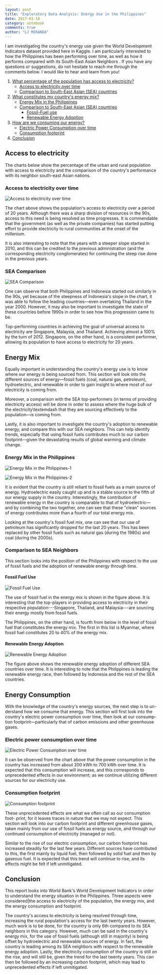 ```yaml
---
layout: post
title: "Exploratory Data Analysis: Energy Use in the Philippines"
date: 2017-01-18
category: notebook
comments: true
author: "LJ MIRANDA"
---
```


I am investigating the country's energy use given the World Development Indicators
dataset provided here in Kaggle. I am particularly interested to how the Philippines has been
performing over time, as well as how it performs compared with its South-East Asian Neighbors<!--more-->
. If you have any questions
or suggestions, do not hesitate to reach me through the comments below. I would like to hear and learn from you!

1. [What percentage of the population has access to electricity?](#access-to-electricity)
    -  [Access to electricity over time](#access-to-electricity-over-time)   
    -  [Comparison to South-East Asian (SEA) countries](#sea-comparison)
2. [What constitutes my country's energy mix?](#energy-mix)
    - [Energy Mix in the Philippines](#energy-mix-in-the-philippines)
    - [Comparison to South-East Asian (SEA) countries](#comparison-to-sea-neighbors)
        - [Fossil-Fuel use](#fossil-fuel-use)
        - [Renewable Energy Adoption](#renewable-energy-adoption)
3. [How are we consuming our energy?](#energy-consumption)
    - [Electric Power Consumption over time](#electric-power-consumption-over-time)
    - [Consumption footprint](#consumption-footprint)
4. [Conclusion](#conclusion)

## Access to electricity
The charts below show the percentage of the urban and rural population with access to electricity and the comparison of the country's performance with its neighbor south-east Asian nations.

### Access to electricity over time


![Access to electricity over time](/assets/png/eda-energy/output_6_1.png)


The chart above shows the population's access to electricity over a period of 20 years. Although there was a sharp division of resources in the 90s, access to this need is being
resolved as time progresses. It is commendable that the government (as well as the private companies)
has started putting effort to provide electricity to rural communities at the onset of the millenium.

It is also interesting to note that the years with a steeper slope started in 2010, and this can be
credited to the previous administration (and the corresponding electricity conglomerates) for continuing
the steep rise done in the previous years.

### SEA Comparison

![SEA Comparison](/assets/png/eda-energy/output_9_1.png)


One can observe that both Philippines and Indonesia started out similarly in the 90s,
yet because of the steepness of Indonesia's slope in the chart, it was able to follow the
leading countries&mdash;even overtaking Thailand in the year 2000.
However, it may also be important to investigate the state of these countries before
1990s in order to see how this progression came to be.

Top-performing countries in achieving the goal of universal access to electricity are
Singapore, Malaysia, and Thailand. Achieving almost a 100% by the turn of 2012. Singapore,
on the other hand, is a consistent performer, allowing its population to have access to
electricity for 20 years.

## Energy Mix

Equally important in understanding the country's energy use is to know where our energy is being
sourced from. This section will look into the different sources of energy&mdash;fossil fuels (coal,
natural gas, petroleum), hydroelectric, and renewable in order to gain insight to where most of our
electricity is coming from.

Moreover, a comparison with the SEA top-performers (in terms of providing electricity access)
will be done in order to assess where the huge bulk of the electricity\textemdash that they are
sourcing effectively to the population&mdash;is coming from.

Lastly, it is also important to investigate the country's adoption to renewable energy,
and compare this with our SEA neighbors. This can help identify trends, especially that using
fossil fuels contributes much to our carbon footprint&mdash;given the devastating results of
global warming and climate change.

### Energy Mix in the Philippines

![Energy Mix in the Philippines-1](/assets/png/eda-energy/output_13_1.png)


![Energy Mix in the Philippines-2](/assets/png/eda-energy/output_14_1.png)


It is evident that the country is still reliant to fossil fuels as a main source of energy.
Hydroelectric easily caught up and is a stable source to the fifth of our energy supply in the country.
Interestingly, the contribution of renewable energy in the country is comparable to that of
hydroelectric&mdash; and by combining the two together, one can see that these "clean" sources of
energy contributes more than a fourth of our total energy mix.


Looking at the country's fossil fuel mix, one can see that our use of petroleum has significantly
dropped for the last 20 years. This has been replaced by other fossil fuels such as natural gas
(during the 1980s) and coal (during the 2000s).  

### Comparison to SEA Neighbors
This section looks into the position of the Philippines with respect to the
use of fossil fuels and the adoption of renewable energy through time.

#### Fossil Fuel Use


![Fossil Fuel Use](/assets/png/eda-energy/output_18_0.png)


The use of fossil fuel in the energy mix is shown in the figure above. It is interesting
that the top-players in providing access to electricity in their respective
population---Singapore, Thailand, and Malaysia---are sourcing their energy
mostly from fossil fuels.

The Philippines, on the other hand, is fourth from below in the level of fossil fuel that constitutes the energy mix. The first in this list is Myanmar, where fossil fuel constitutes 20 to 40% of the energy mix.

#### Renewable Energy Adoption

![Renewable Energy Adoption](/assets/png/eda-energy/output_21_1.png)


The figure above shows the renewable energy adoption of different SEA
countries over time. It is interesting to note that the Philippines is leading
the renewable energy race, then followed by Indonesia and the rest of the
SEA countries.

## Energy Consumption
With the knowledge of the country's energy sources, the next step is to un-
derstand how we consume that energy. This section will first look into the
country's electric power consumption over time, then look at our consump-
tion footprint&mdash;particularly that of carbon emissions and other greenhouse
gases.

### Electric power consumption over time

![Electric Power Consumption over time](/assets/png/eda-energy/output_25_1.png)


It can be observed from the chart above that the power consumption
in the country has increased from about 200 kWh to 700 kWh over time.
It is expected that this consumption will increase, and this corresponds to
unprecedented effects in our environment; as we continue utilizing different
sources for our electricity use.

### Consumption footprint

![Consumption footprint](/assets/png/eda-energy/output_28_1.png)


These unprecedented effects are what we often call as our consumption foot-
print, for it leaves traces in nature that we may not expect. This section will
look into our carbon footprint and different greenhouse gases, taken mainly
from our use of fossil fuels as energy source, and through our continued
consumption of electricity (managed or not).

Similar to the rise of our electric consumption, our carbon footprint has
increased steadily for the last few years. Different sources have contributed
to this, the first mainly by liquid fuel, then followed by solid fuel and then
by gaseous fuel. It is expected that this trend will continue to rise, and its
effects might be felt if left unmitigated.

## Conclusion
This report looks into World Bank's World Development Indicators in order
to understand the energy situation in the Philippines. Three aspects were
considered|the access to electricity of the population, the energy mix, and
the energy consumption and footprint.

The country's access to electricity is being resolved through time, increasing the
rural population's access for the last twenty years. However,
much work is to be done, for the country is only 6th compared to its SEA
neighbors in this category. However, much can be said in the country's energy mix,
for the use of fossil fuels (although still in majority) is being
offset by hydroelectric and renewable sources of energy. In fact, the country
is leading among its SEA neighbors with respect to the renewable energy
adoption. Lastly, the electricity consumption of the country is still on the
rise, and will still be, given the trend for the last twenty years. This can
then be followed by an increasing carbon footprint, which may lead to unprecedented effects if left unmitigated.
